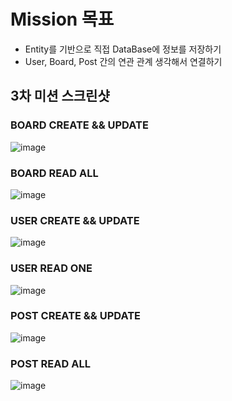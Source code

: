 # Mission 목표
* Entity를 기반으로 직접 DataBase에 정보를 저장하기
* User, Board, Post 간의 연관 관계 생각해서 연결하기
## 3차 미션 스크린샷

### BOARD CREATE && UPDATE
![image](https://user-images.githubusercontent.com/80913353/163337392-ff02dbbb-7a0c-4464-8541-9d525ac25c9d.png)

### BOARD READ ALL
![image](https://user-images.githubusercontent.com/80913353/163337525-9e81c8c5-a08a-438f-ae7e-6ace7344dd67.png)

### USER CREATE && UPDATE
![image](https://user-images.githubusercontent.com/80913353/163337965-4ee03498-9a9d-4f68-869e-4cfa6d536294.png)
### USER READ ONE
![image](https://user-images.githubusercontent.com/80913353/163338050-55e0b36f-fbac-4e60-a047-534c82b28e6f.png)

### POST CREATE && UPDATE
![image](https://user-images.githubusercontent.com/80913353/163339707-8daa181b-efbe-4b4b-9c40-24f301795539.png)
### POST READ ALL
![image](https://user-images.githubusercontent.com/80913353/163339828-e4a89ddc-f0e6-4664-bea5-bba8f8b00f92.png)



